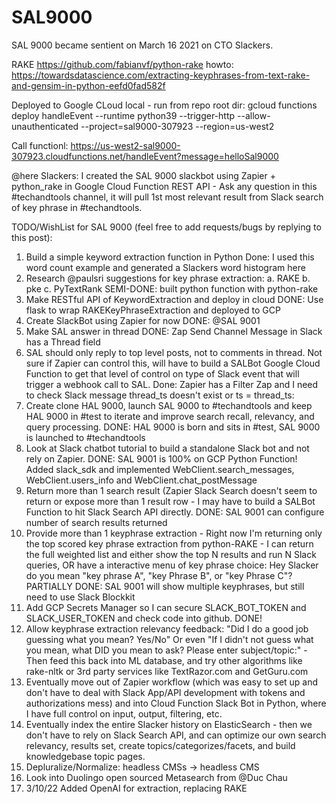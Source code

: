 # SAL9000

SAL 9000 became sentient on March 16 2021 on CTO Slackers.

RAKE https://github.com/fabianvf/python-rake
howto: https://towardsdatascience.com/extracting-keyphrases-from-text-rake-and-gensim-in-python-eefd0fad582f
 
Deployed to Google CLoud local - run from repo root dir:
gcloud functions deploy handleEvent --runtime python39 --trigger-http --allow-unauthenticated --project=sal9000-307923 --region=us-west2

Call functionl: https://us-west2-sal9000-307923.cloudfunctions.net/handleEvent?message=helloSal9000
 
@here Slackers: I created the SAL 9000 slackbot using Zapier + python_rake in Google Cloud Function REST API  - Ask any question in this #techandtools channel, it will pull 1st most relevant result from Slack search of key phrase in #techandtools.  

TODO/WishList for SAL 9000 (feel free to add requests/bugs by replying to this post):
1. Build a simple keyword extraction function in Python Done: I used this word count example and generated a Slackers word histogram here
2. Research @paulsri suggestions for key phrase extraction: a. RAKE b. pke c. PyTextRank     SEMI-DONE: built python function with python-rake
3. Make RESTful API of KeywordExtraction and deploy in cloud DONE:  Use flask to wrap RAKEKeyPhraseExtraction and deployed to GCP
4. Create SlackBot using Zapier for now DONE: @SAL 9001 
5. Make SAL answer in thread DONE: Zap Send Channel Message in Slack has a Thread field
6. SAL should only reply to top level posts, not to comments in thread.  Not sure if Zapier can control this, will have to build a SALBot Google Cloud Function to get that level of control on type of Slack event that will trigger a webhook call to SAL. Done: Zapier has a Filter Zap and I need to check Slack message thread_ts doesn't exist or ts = thread_ts: 
7. Create clone HAL 9000, launch SAL 9000 to #techandtools and keep HAL 9000 in #test to iterate and improve search recall, relevancy, and query processing.  DONE: HAL 9000 is born and sits in #test, SAL 9000 is launched to #techandtools 
8. Look at Slack chatbot tutorial to build a standalone Slack bot and not rely on Zapier. DONE:  SAL 9001 is 100% on GCP Python Function!  Added slack_sdk and implemented WebClient.search_messages, WebClient.users_info and WebClient.chat_postMessage  
9. Return more than 1 search result (Zapier Slack Search doesn't seem to return or expose  more than 1 result row - I may have to build a SALBot Function to hit Slack Search API directly. DONE: SAL 9001 can configure number of search results returned
10. Provide more than 1 keyphrase extraction - Right now I'm returning only the top scored key phrase extraction from python-RAKE - I can return the full weighted list and either show the top N results and run N Slack queries, OR have a interactive menu of key phrase choice:  Hey Slacker do you mean "key phrase A", "key Phrase B", or "key Phrase C"? PARTIALLY DONE: SAL 9001 will show multiple keyphrases, but still need to use Slack Blockkit
11. Add GCP Secrets Manager so I can secure SLACK_BOT_TOKEN and SLACK_USER_TOKEN and check code into github. DONE!
12. Allow keyphrase extraction relevancy feedback:  "Did I do a good job guessing what you mean?  Yes/No" Or even "If I didn't not guess what you mean, what DID you mean to ask?  Please enter subject/topic:" - Then feed this back into ML database, and try other algorithms like rake-nltk or 3rd party services like  TextRazor.com and GetGuru.com
13. Eventually move out of Zapier workflow (which was easy to set up and don't have to deal with Slack App/API development with tokens and authorizations mess) and into Cloud Function Slack Bot in Python, where I have full control on input, output, filtering, etc.
14. Eventually index the entire Slacker history on ElasticSearch - then we don't have to rely on Slack Search API, and can optimize our own search relevancy, results set, create topics/categorizes/facets, and build knowledgebase topic pages.
15. Depluralize/Normalize: headless CMSs -> headless CMS
16. Look into Duolingo open sourced Metasearch from @Duc Chau
17. 3/10/22 Added OpenAI for extraction, replacing RAKE
